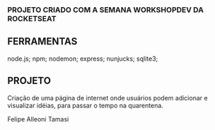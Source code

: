 ### PROJETO CRIADO COM A SEMANA WORKSHOPDEV DA ROCKETSEAT ###

## FERRAMENTAS ##

node.js; npm; nodemon; express; nunjucks; sqlite3;

## PROJETO ##

Criação de uma página de internet onde usuários podem adicionar e visualizar idéias,
para passar o tempo na quarentena.

Felipe Alleoni Tamasi